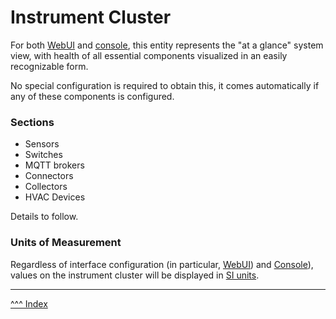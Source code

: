 Instrument Cluster
==

For both [WebUI](../configuration/web-ui.md) and [console](../configuration/console.md), this entity represents the "at a glance" system view, with health of all essential components visualized in an easily recognizable form.

No special configuration is required to obtain this, it comes automatically if any of these components is configured.

### Sections

* Sensors
* Switches
* MQTT brokers
* Connectors
* Collectors
* HVAC Devices

Details to follow.

### Units of Measurement
Regardless of interface configuration (in particular, [WebUI](../configuration/web-ui.md#units)) and [Console](../configuration/console.md#units)), values on the instrument cluster will be displayed in [SI units](https://en.wikipedia.org/wiki/International_System_of_Units).

---
[^^^ Index](../index.md)
